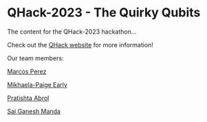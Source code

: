 # QHack-2023 - The Quirky Qubits
The content for the QHack-2023 hackathon...

Check out the [QHack website](https://qhack.ai/) for more information!

Our team members:

[Marcos Perez](https://www.linkedin.com/in/marcos-quintas-p%C3%A9rez-749916248/) <br>

[Mikhaela-Paige Early](https://github.com/Mikhaela-Paige) <br>

[Pratishta Abrol](https://www.linkedin.com/in/pratishtha-abrol/) <br>

[Sai Ganesh Manda](https://github.com/mvsg2/) <br>
